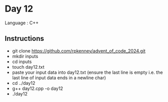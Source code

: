 # Day 12

Language : C++

## Instructions
 - git clone https://github.com/rpkenney/advent_of_code_2024.git
 - mkdir inputs
 - cd inputs
 - touch day12.txt
 - paste your input data into day12.txt (ensure the last line is empty i.e. the last line of input data ends in a newline char)
 - cd ../day12
 - g++ day12.cpp -o day12
 - ./day12